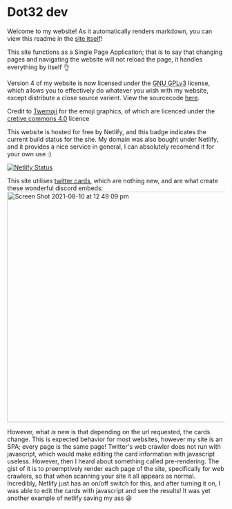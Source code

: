# Dot32 dev
Welcome to my website! As it automatically renders markdown, you can view this readme in the [site itself](https://dot32.dev/readme)!

This site functions as a Single Page Application; that is to say that changing pages and navigating the website will not reload the page, it handles everything by itself 👌

Version 4 of my website is now licensed under the [GNU GPLv3](https://github.com/Dot32IsCool/dot32-website-v4/blob/main/LICENSE) license, which allows you to effectively do whatever you wish with my website, except distribute a close source varient. View the sourcecode [here](https://github.com/Dot32IsCool/dot32-website-v4/).

Credit to [Twemoji](https://twemoji.twitter.com/) for the emoji graphics, of which are licenced under the [cretive commons 4.0](https://creativecommons.org/licenses/by/4.0/) licence

This website is hosted for free by Netlify, and this badge indicates the current build status for the site. My domain was also bought under Netlify, and it provides a nice service in general, I can absolutely recomend it for your own use :)

[![Netlify Status](https://api.netlify.com/api/v1/badges/a6b161ad-76d8-4fee-b1cd-f86d77cbd203/deploy-status)](https://app.netlify.com/sites/dot32/deploys)

This site utilises [twitter cards](https://developer.twitter.com/en/docs/twitter-for-websites/cards/overview/abouts-cards), which are nothing new, and are what create these wonderful discord embeds: <img width="533" alt="Screen Shot 2021-08-10 at 12 49 09 pm" src="https://user-images.githubusercontent.com/61964090/128809862-0b124ab4-c05e-40bc-adbc-eb8e1f137b45.png">

However, what *is* new is that depending on the url requested, the cards change. This is expected behavior for most websites, however my site is an SPA; every page is the same page! Twitter's web crawler does not run with javascript, which would make editing the card information with javascript useless. However, then I heard about something called pre-rendering. The gist of it is to preemptively render each page of the site, specifically for web crawlers, so that when scanning your site it all appears as normal. Incredibly, Netlify just has an on/off switch for this, and after turning it on, I was able to edit the cards with javascript and see the results! It was yet another example of netlify saving my ass 😆

